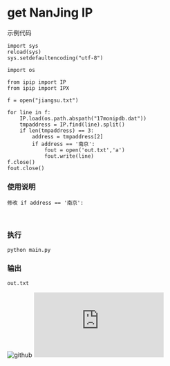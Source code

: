 # get NanJing IP

示例代码

	import sys
	reload(sys)
	sys.setdefaultencoding("utf-8")

	import os

	from ipip import IP
	from ipip import IPX

	f = open("jiangsu.txt")

	for line in f:	
		IP.load(os.path.abspath("17monipdb.dat"))
		tmpaddress = IP.find(line).split()
		if len(tmpaddress) == 3:
			address = tmpaddress[2]
			if address == '南京':
				fout = open('out.txt','a') 
				fout.write(line)
	f.close()
	fout.close()


### 使用说明
       
	修改 if address == '南京': 
       
### 执行

	python main.py 
### 输出 

	out.txt 

![github](https://github.com/0neday/) 
![全球 IPv4 地址归属地数据库](http://www.ipip.net/download.html) 

